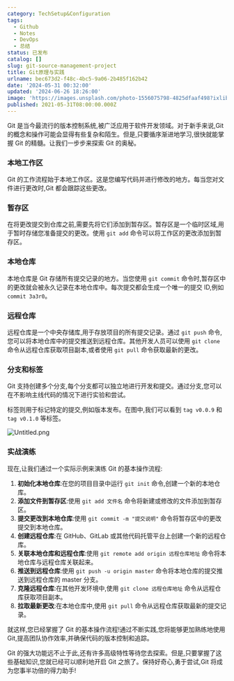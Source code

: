 ```yaml
---
category: TechSetup&Configuration
tags:
  - Github
  - Notes
  - DevOps
  - 总结
status: 已发布
catalog: []
slug: git-source-management-project
title: Git原理与实践
urlname: bec673d2-f48c-4bc5-9a06-2b485f162b42
date: '2024-05-31 00:32:00'
updated: '2024-06-26 18:26:00'
image: 'https://images.unsplash.com/photo-1556075798-4825dfaaf498?ixlib=rb-4.0.3&q=85&fm=jpg&crop=entropy&cs=srgb'
published: 2021-05-31T08:00:00.000Z
---
```


Git 是当今最流行的版本控制系统,被广泛应用于软件开发领域。对于新手来说,Git 的概念和操作可能会显得有些复杂和陌生。但是,只要循序渐进地学习,很快就能掌握 Git 的精髓。让我们一步步来探索 Git 的奥秘。


### 本地工作区


Git 的工作流程始于本地工作区。这是您编写代码并进行修改的地方。每当您对文件进行更改时,Git 都会跟踪这些更改。


### 暂存区


在将更改提交到仓库之前,需要先将它们添加到暂存区。暂存区是一个临时区域,用于暂时存储您准备提交的更改。使用 `git add` 命令可以将工作区的更改添加到暂存区。


### 本地仓库


本地仓库是 Git 存储所有提交记录的地方。当您使用 `git commit` 命令时,暂存区中的更改就会被永久记录在本地仓库中。每次提交都会生成一个唯一的提交 ID,例如 `commit 3a3r0`。


### 远程仓库


远程仓库是一个中央存储库,用于存放项目的所有提交记录。通过 `git push` 命令,您可以将本地仓库中的提交推送到远程仓库。其他开发人员可以使用 `git clone` 命令从远程仓库获取项目副本,或者使用 `git pull` 命令获取最新的更改。


### 分支和标签


Git 支持创建多个分支,每个分支都可以独立地进行开发和提交。通过分支,您可以在不影响主线代码的情况下进行实验和尝试。


标签则用于标记特定的提交,例如版本发布。在图中,我们可以看到 `tag v0.0.9` 和 `tag v0.1.0` 等标签。


![Untitled.png](https://prod-files-secure.s3.us-west-2.amazonaws.com/5d24fe63-e567-4804-86f9-9fdc62e13082/77b77e01-3aab-4add-bdbd-7f489727861d/Untitled.png?X-Amz-Algorithm=AWS4-HMAC-SHA256&X-Amz-Content-Sha256=UNSIGNED-PAYLOAD&X-Amz-Credential=ASIAZI2LB4667E4KMUVX%2F20250316%2Fus-west-2%2Fs3%2Faws4_request&X-Amz-Date=20250316T213159Z&X-Amz-Expires=3600&X-Amz-Security-Token=IQoJb3JpZ2luX2VjEN3%2F%2F%2F%2F%2F%2F%2F%2F%2F%2FwEaCXVzLXdlc3QtMiJIMEYCIQDqEut5QiGGbkJ0fmxU%2B92qgavppT0AlPcfSfz6dBEEDQIhAMDExjKWItsyeiaAkhiI2ow8%2F7QMDqeRxdYdIfg3J92fKv8DCDYQABoMNjM3NDIzMTgzODA1IgwVmdxgfzY0K0NGY2cq3ANbpTHJ16B7DnAkqqABqalGHFLT2GYs2bJzaeTzzkUzSwwrgIb1njfA4LSxk1qhQqNY9ne8p6JUt%2Bt1Nbnb86vhMLoJIIx7tOmOnZ83Ow99DwN5aSV2UNakegU4rPwR93eIRrWxO9ZeUreSRxJYIc3PjbQksS0lahbn8vEzE%2BceRgnQaJMAOvyO6VDwuIx7oEa2AjkglsFxN5O9TNQWrlFrd4VW2dj5S7LDxt27Kg8KstHWbS%2FlY4UB41RhHvFPADXgYFoEOYx9RPqfn4LVqrM2GUUHYprv%2FIIkxTqDMK1HRAr3GM0oM1LMza3kQt3crg4I1xnuuYmCZ80w%2F6q4MI5ilQvyj4KTC5WBQk42itX0fSMk1iX6w2Z7nq9loH6n4iFK9JcafLa0aWJUTvX8moqDOHhnhpJcMcQGktn47Y%2BSZDwNindGQ7axLPq%2BtBTYQYmFrDUqihJowdbobT2h3GVQOF7W%2B6OzkcI395%2Bm8ngCBKeCeo8An97j9VVpZy3aGoQ%2B1kAjTduMpFhFBepZ2pThpqVbU%2F%2BHtlHgmAE5WRzhlRoWcGGiNYX0TcS4lewbJcuRdSN%2BgOgg8Ci4Hq8JIZ0%2BpmN4hwKt25Yqg0%2FJrZdKwCBj0T5aNoq4vAyseDC0%2FNy%2BBjqkAUbhbCFTk3DgHgTzafNV1v%2BBaxsbaNw54CHTEtqFISs2PRpUTgjfd7l5UwHxm6tmoh84zoY5JBcv7WWwsd146o8XPlLItzUvsik2oT%2BXQ97aFfOP4AU4TDYX8sVD2qqE4hp%2BHMQahXOqrhdccznBF20rdC1lAIJxKNPnnXw1mWiJEkWphuGa35eCw0L1GSfStuWEFO317LWvvIJ%2BhTmZNR%2FwQQo6&X-Amz-Signature=5bf9bc12e4dcbd76bda02fde29bc5f26f542e53cc51850081a7ce2b0ce21b102&X-Amz-SignedHeaders=host&x-id=GetObject)


### 实战演练


现在,让我们通过一个实际示例来演练 Git 的基本操作流程:

1. **初始化本地仓库**:在您的项目目录中运行 `git init` 命令,创建一个新的本地仓库。
2. **添加文件到暂存区**:使用 `git add 文件名` 命令将新建或修改的文件添加到暂存区。
3. **提交更改到本地仓库**:使用 `git commit -m "提交说明"` 命令将暂存区中的更改提交到本地仓库。
4. **创建远程仓库**:在 GitHub、GitLab 或其他代码托管平台上创建一个新的远程仓库。
5. **关联本地仓库和远程仓库**:使用 `git remote add origin 远程仓库地址` 命令将本地仓库与远程仓库关联起来。
6. **推送到远程仓库**:使用 `git push -u origin master` 命令将本地仓库的提交推送到远程仓库的 master 分支。
7. **克隆远程仓库**:在其他开发环境中,使用 `git clone 远程仓库地址` 命令从远程仓库获取项目副本。
8. **拉取最新更改**:在本地仓库中,使用 `git pull` 命令从远程仓库获取最新的提交记录。

就这样,您已经掌握了 Git 的基本操作流程!通过不断实践,您将能够更加熟练地使用 Git,提高团队协作效率,并确保代码的版本控制和追踪。


Git 的强大功能远不止于此,还有许多高级特性等待您去探索。但是,只要掌握了这些基础知识,您就已经可以顺利地开启 Git 之旅了。保持好奇心,勇于尝试,Git 将成为您事半功倍的得力助手!

